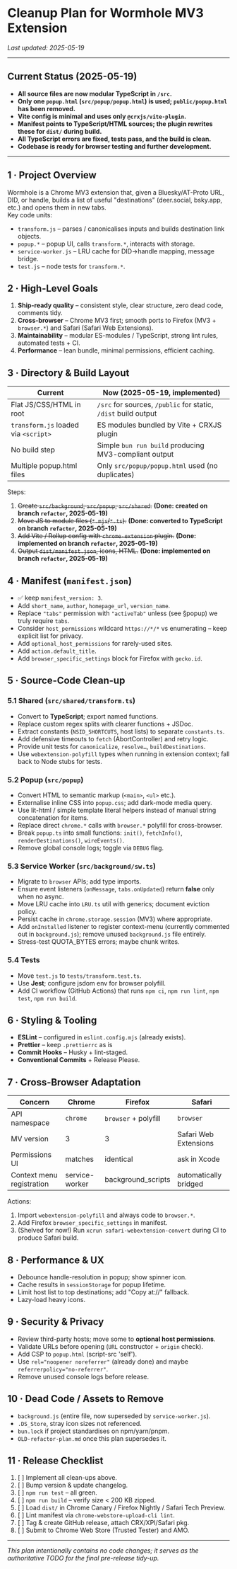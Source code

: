 # Cleanup Plan for Wormhole MV3 Extension

_Last updated: 2025-05-19_

---

## Current Status (2025-05-19)

- **All source files are now modular TypeScript in `/src`.**
- **Only one `popup.html` (`src/popup/popup.html`) is used; `public/popup.html` has been removed.**
- **Vite config is minimal and uses only `@crxjs/vite-plugin`.**
- **Manifest points to TypeScript/HTML sources; the plugin rewrites these for `dist/` during build.**
- **All TypeScript errors are fixed, tests pass, and the build is clean.**
- **Codebase is ready for browser testing and further development.**

---

## 1 · Project Overview

Wormhole is a Chrome MV3 extension that, given a Bluesky/AT-Proto URL, DID, or handle, builds a list of useful "destinations" (deer.social, bsky.app, etc.) and opens them in new tabs.  
Key code units:

- `transform.js` – parses / canonicalises inputs and builds destination link objects.
- `popup.*` – popup UI, calls `transform.*`, interacts with storage.
- `service-worker.js` – LRU cache for DID→handle mapping, message bridge.
- `test.js` – node tests for `transform.*`.

## 2 · High-Level Goals

1. **Ship-ready quality** – consistent style, clear structure, zero dead code, comments tidy.
2. **Cross-browser** – Chrome MV3 first; smooth ports to Firefox (MV3 + `browser.*`) and Safari (Safari Web Extensions).
3. **Maintainability** – modular ES-modules / TypeScript, strong lint rules, automated tests + CI.
4. **Performance** – lean bundle, minimal permissions, efficient caching.

## 3 · Directory & Build Layout

| Current                              | Now (2025-05-19, implemented)                                  |
| ------------------------------------ | -------------------------------------------------------------- |
| Flat JS/CSS/HTML in root             | `/src` for sources, `/public` for static, `/dist` build output |
| `transform.js` loaded via `<script>` | ES modules bundled by Vite + CRXJS plugin                      |
| No build step                        | Simple `bun run build` producing MV3-compliant output          |
| Multiple popup.html files            | Only `src/popup/popup.html` used (no duplicates)               |

Steps:

1. ~~Create `src/background`, `src/popup`, `src/shared`.~~ **(Done: created on branch `refactor`, 2025-05-19)**
2. ~~Move JS to module files (`*.mjs`/`*.ts`).~~ **(Done: converted to TypeScript on branch `refactor`, 2025-05-19)**
3. ~~Add Vite / Rollup config with `chrome-extension` plugin.~~ **(Done: implemented on branch `refactor`, 2025-05-19)**
4. ~~Output `dist/manifest.json`, icons, HTML.~~ **(Done: implemented on branch `refactor`, 2025-05-19)**

## 4 · Manifest (`manifest.json`)

- ✅ keep `manifest_version: 3`.
- Add `short_name`, `author`, `homepage_url`, `version_name`.
- Replace `"tabs"` permission with `"activeTab"` unless (see §popup) we truly require `tabs`.
- Consider `host_permissions` wildcard `https://*/*` vs enumerating – keep explicit list for privacy.
- Add `optional_host_permissions` for rarely-used sites.
- Add `action.default_title`.
- Add `browser_specific_settings` block for Firefox with `gecko.id`.

## 5 · Source-Code Clean-up

### 5.1 Shared (`src/shared/transform.ts`)

- Convert to **TypeScript**; export named functions.
- Replace custom regex splits with clearer functions + JSDoc.
- Extract constants (`NSID_SHORTCUTS`, host lists) to separate `constants.ts`.
- Add defensive timeouts to `fetch` (AbortController) and retry logic.
- Provide unit tests for `canonicalize`, `resolve…`, `buildDestinations`.
- Use `webextension-polyfill` types when running in extension context; fall back to Node stubs for tests.

### 5.2 Popup (`src/popup`)

- Convert HTML to semantic markup (`<main>`, `<ul>` etc.).
- Externalise inline CSS into `popup.css`; add dark-mode media query.
- Use lit-html / simple template literal helpers instead of manual string concatenation for items.
- Replace direct `chrome.*` calls with `browser.*` polyfill for cross-browser.
- Break `popup.ts` into small functions: `init()`, `fetchInfo()`, `renderDestinations()`, `wireEvents()`.
- Remove global console logs; toggle via `DEBUG` flag.

### 5.3 Service Worker (`src/background/sw.ts`)

- Migrate to `browser` APIs; add type imports.
- Ensure event listeners (`onMessage`, `tabs.onUpdated`) return **false** only when no async.
- Move LRU cache into `LRU.ts` util with generics; document eviction policy.
- Persist cache in `chrome.storage.session` (MV3) where appropriate.
- Add `onInstalled` listener to register context-menu (currently commented out in `background.js`); remove unused `background.js` file entirely.
- Stress-test QUOTA_BYTES errors; maybe chunk writes.

### 5.4 Tests

- Move `test.js` to `tests/transform.test.ts`.
- Use **Jest**; configure jsdom env for browser polyfill.
- Add CI workflow (GitHub Actions) that runs `npm ci`, `npm run lint`, `npm test`, `npm run build`.

## 6 · Styling & Tooling

- **ESLint** – configured in `eslint.config.mjs` (already exists).
- **Prettier** – keep `.prettierrc` as is
- **Commit Hooks** – Husky + lint-staged.
- **Conventional Commits** + Release Please.

## 7 · Cross-Browser Adaptation

| Concern                   | Chrome         | Firefox              | Safari                |
| ------------------------- | -------------- | -------------------- | --------------------- |
| API namespace             | `chrome`       | `browser` + polyfill | `browser`             |
| MV version                | 3              | 3                    | Safari Web Extensions |
| Permissions UI            | matches        | identical            | ask in Xcode          |
| Context menu registration | service-worker | background_scripts   | automatically bridged |

Actions:

1. Import `webextension-polyfill` and always code to `browser.*`.
2. Add Firefox `browser_specific_settings` in manifest.
3. (Shelved for now!) Run `xcrun safari-webextension-convert` during CI to produce Safari build.

## 8 · Performance & UX

- Debounce handle-resolution in popup; show spinner icon.
- Cache results in `sessionStorage` for popup lifetime.
- Limit host list to top destinations; add "Copy at://" fallback.
- Lazy-load heavy icons.

## 9 · Security & Privacy

- Review third-party hosts; move some to **optional host permissions**.
- Validate URLs before opening (`URL` constructor + `origin` check).
- Add CSP to `popup.html` (script-src 'self').
- Use `rel="noopener noreferrer"` (already done) and maybe `referrerpolicy="no-referrer"`.
- Remove unused console logs before release.

## 10 · Dead Code / Assets to Remove

- `background.js` (entire file, now superseded by `service-worker.js`).
- `.DS_Store`, stray icon sizes not referenced.
- `bun.lock` if project standardises on npm/yarn/pnpm.
- `OLD-refactor-plan.md` once this plan supersedes it.

## 11 · Release Checklist

1. [ ] Implement all clean-ups above.
2. [ ] Bump version & update changelog.
3. [ ] `npm run test` – all green.
4. [ ] `npm run build` – verify size < 200 KB zipped.
5. [ ] Load `dist/` in Chrome Canary / Firefox Nightly / Safari Tech Preview.
6. [ ] Lint manifest via `chrome-webstore-upload-cli lint`.
7. [ ] Tag & create GitHub release, attach CRX/XPI/Safari pkg.
8. [ ] Submit to Chrome Web Store (Trusted Tester) and AMO.

---

_This plan intentionally contains no code changes; it serves as the authoritative TODO for the final pre-release tidy-up._
